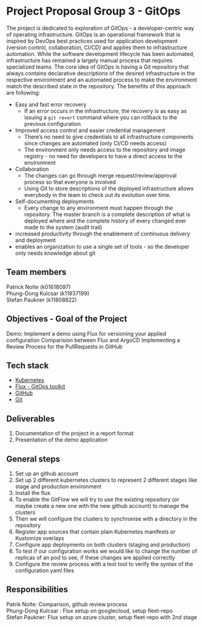 # Project Proposal Group 3 - GitOps

The project is dedicated to exploration of GitOps - a developer-centric way of operating infrastructure. GitOps is an operational framework that is inspired by DevOps best practices used for application development (version control, collaboration, CI/CD) and applies them to infrastructure automation. While the software development lifecycle has been automated, infrastructure has remained a largely manual process that requires specialized teams. The core idea of GitOps is having a Git repository that always contains declarative descriptions of the desired infrastructure in the respective environment and an automated process to make the environment match the described state in the repository. The benefits of this approach are following:
- Easy and fast error recovery
  - If an error occurs in the infrastructure, the recovery is as easy as issuing a `git revert` command where you can rollback to the previous configuration
- Improved access control and easier credential management
  - There’s no need to give credentials to all infrastructure components since changes are automated (only CI/CD needs access)
  - The environment only needs access to the repository and image registry - no need for developers to have a direct access to the environment
- Collaboration
  - The changes can go through merge request/review/approval process so that everyone is involved
  - Using Git to store descriptions of the deployed infrastructure allows everybody in the team to check out its evolution over time.
- Self-documenting deployments
  - Every change to any environment must happen through the repository. The master branch is a complete description of what is deployed where and the complete history of every changed ever made to the system (audit trail)  
- increased productivity through the enablement of continuous delivery and deployment  
- enables an organization to use a single set of tools - so the developer only needs  knowledge about git

## Team members

Patrick Nolte (k01618097)  
Phung-Dong Kulcsar (k11937199)  
Stefan Paukner (k11808822)  

## Objectives - Goal of the Project

Demo: Implement a demo using Flux for versioning your applied configuration
Comparision between Flux and ArgoCD 
Implementing a Review Process for the PullRequests in GitHub 

## Tech stack

* [Kubernetes](https://kubernetes.io/)
* [Flux - GitOps toolkit](https://toolkit.fluxcd.io/)
* [GitHub](https://github.com/)
* [Git](https://git-scm.com/)

## Deliverables

1. Documentation of the project in a report format
2. Presentation of the demo application

## General steps

1. Set up an github account
1. Set up 2 different kubernetes clusters to represent 2 different stages like stage and production environment
1. Install the flux 
1. To enable the GitFlow we will try to use the existing repository (or maybe create a new one with the new github account) to manage the clusters
1. Then we will configure the clusters to synchronise with a directory in the repository
1. Register app sources that contain plain Kubernetes manifests or Kustomize overlays
1. Configure app deployments on both clusters (staging and production)
1. To test if our configuration works we would like to change the number of replicas of an pod to see, if these changes are applied correctly
1. Configure the review process with a test tool to verify the syntax of the configuration yaml files

## Responsibilities
Patrik Nolte: Comparison, github review process  
Phung-Dong Kulcsar : Flux setup on googlecloud, setup fleet-repo   
Stefan Paukner: Flux setup on azure cluster, setup fleet-repo with 2nd stage 





